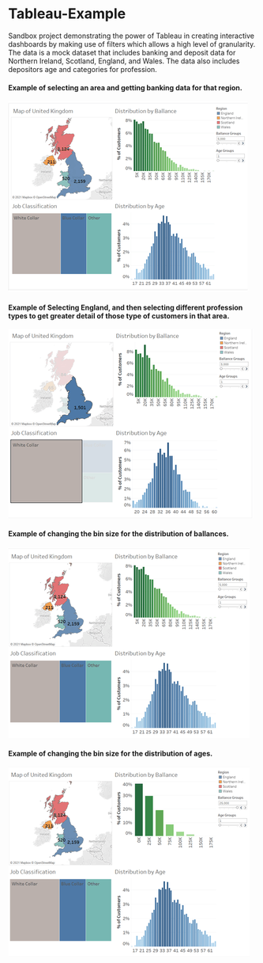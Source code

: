 # Tableau-Example

Sandbox project demonstrating the power of Tableau in creating interactive dashboards by making use of filters which allows a high level of granularity. The data is a mock dataset that includes banking and deposit data for Northern Ireland, Scotland, England, and Wales. The data also includes depositors age and categories for profession. 

#### Example of selecting an area and getting banking data for that region.
![me](https://github.com/skyblasy/Tableau-Example/blob/main/countries.gif)

#### Example of Selecting England, and then selecting different profession types to get greater detail of those type of customers in that area.
![me](https://github.com/skyblasy/Tableau-Example/blob/main/jobs.gif)

#### Example of changing the bin size for the distribution of ballances.
![me](https://github.com/skyblasy/Tableau-Example/blob/main/BallanceBins.gif)

#### Example of changing the bin size for the distribution of ages.
![me](https://github.com/skyblasy/Tableau-Example/blob/main/AgeBins.gif)
